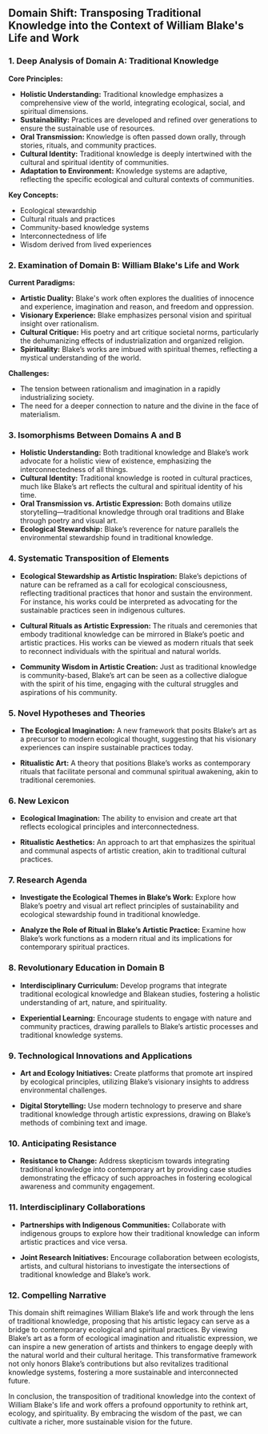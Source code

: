 ## Domain Shift: Transposing Traditional Knowledge into the Context of William Blake's Life and Work

### 1. Deep Analysis of Domain A: Traditional Knowledge

**Core Principles:**
- **Holistic Understanding:** Traditional knowledge emphasizes a comprehensive view of the world, integrating ecological, social, and spiritual dimensions.
- **Sustainability:** Practices are developed and refined over generations to ensure the sustainable use of resources.
- **Oral Transmission:** Knowledge is often passed down orally, through stories, rituals, and community practices.
- **Cultural Identity:** Traditional knowledge is deeply intertwined with the cultural and spiritual identity of communities.
- **Adaptation to Environment:** Knowledge systems are adaptive, reflecting the specific ecological and cultural contexts of communities.

**Key Concepts:**
- Ecological stewardship
- Cultural rituals and practices
- Community-based knowledge systems
- Interconnectedness of life
- Wisdom derived from lived experiences

### 2. Examination of Domain B: William Blake's Life and Work

**Current Paradigms:**
- **Artistic Duality:** Blake's work often explores the dualities of innocence and experience, imagination and reason, and freedom and oppression.
- **Visionary Experience:** Blake emphasizes personal vision and spiritual insight over rationalism.
- **Cultural Critique:** His poetry and art critique societal norms, particularly the dehumanizing effects of industrialization and organized religion.
- **Spirituality:** Blake’s works are imbued with spiritual themes, reflecting a mystical understanding of the world.

**Challenges:**
- The tension between rationalism and imagination in a rapidly industrializing society.
- The need for a deeper connection to nature and the divine in the face of materialism.

### 3. Isomorphisms Between Domains A and B

- **Holistic Understanding:** Both traditional knowledge and Blake’s work advocate for a holistic view of existence, emphasizing the interconnectedness of all things.
- **Cultural Identity:** Traditional knowledge is rooted in cultural practices, much like Blake’s art reflects the cultural and spiritual identity of his time.
- **Oral Transmission vs. Artistic Expression:** Both domains utilize storytelling—traditional knowledge through oral traditions and Blake through poetry and visual art.
- **Ecological Stewardship:** Blake’s reverence for nature parallels the environmental stewardship found in traditional knowledge.

### 4. Systematic Transposition of Elements

- **Ecological Stewardship as Artistic Inspiration:** Blake’s depictions of nature can be reframed as a call for ecological consciousness, reflecting traditional practices that honor and sustain the environment. For instance, his works could be interpreted as advocating for the sustainable practices seen in indigenous cultures.
  
- **Cultural Rituals as Artistic Expression:** The rituals and ceremonies that embody traditional knowledge can be mirrored in Blake’s poetic and artistic practices. His works can be viewed as modern rituals that seek to reconnect individuals with the spiritual and natural worlds.

- **Community Wisdom in Artistic Creation:** Just as traditional knowledge is community-based, Blake’s art can be seen as a collective dialogue with the spirit of his time, engaging with the cultural struggles and aspirations of his community.

### 5. Novel Hypotheses and Theories

- **The Ecological Imagination:** A new framework that posits Blake’s art as a precursor to modern ecological thought, suggesting that his visionary experiences can inspire sustainable practices today.
  
- **Ritualistic Art:** A theory that positions Blake’s works as contemporary rituals that facilitate personal and communal spiritual awakening, akin to traditional ceremonies.

### 6. New Lexicon

- **Ecological Imagination:** The ability to envision and create art that reflects ecological principles and interconnectedness.
  
- **Ritualistic Aesthetics:** An approach to art that emphasizes the spiritual and communal aspects of artistic creation, akin to traditional cultural practices.

### 7. Research Agenda

- **Investigate the Ecological Themes in Blake’s Work:** Explore how Blake’s poetry and visual art reflect principles of sustainability and ecological stewardship found in traditional knowledge.

- **Analyze the Role of Ritual in Blake’s Artistic Practice:** Examine how Blake’s work functions as a modern ritual and its implications for contemporary spiritual practices.

### 8. Revolutionary Education in Domain B

- **Interdisciplinary Curriculum:** Develop programs that integrate traditional ecological knowledge and Blakean studies, fostering a holistic understanding of art, nature, and spirituality.
  
- **Experiential Learning:** Encourage students to engage with nature and community practices, drawing parallels to Blake’s artistic processes and traditional knowledge systems.

### 9. Technological Innovations and Applications

- **Art and Ecology Initiatives:** Create platforms that promote art inspired by ecological principles, utilizing Blake’s visionary insights to address environmental challenges.

- **Digital Storytelling:** Use modern technology to preserve and share traditional knowledge through artistic expressions, drawing on Blake’s methods of combining text and image.

### 10. Anticipating Resistance

- **Resistance to Change:** Address skepticism towards integrating traditional knowledge into contemporary art by providing case studies demonstrating the efficacy of such approaches in fostering ecological awareness and community engagement.

### 11. Interdisciplinary Collaborations

- **Partnerships with Indigenous Communities:** Collaborate with indigenous groups to explore how their traditional knowledge can inform artistic practices and vice versa.

- **Joint Research Initiatives:** Encourage collaboration between ecologists, artists, and cultural historians to investigate the intersections of traditional knowledge and Blake’s work.

### 12. Compelling Narrative

This domain shift reimagines William Blake’s life and work through the lens of traditional knowledge, proposing that his artistic legacy can serve as a bridge to contemporary ecological and spiritual practices. By viewing Blake’s art as a form of ecological imagination and ritualistic expression, we can inspire a new generation of artists and thinkers to engage deeply with the natural world and their cultural heritage. This transformative framework not only honors Blake’s contributions but also revitalizes traditional knowledge systems, fostering a more sustainable and interconnected future.

In conclusion, the transposition of traditional knowledge into the context of William Blake's life and work offers a profound opportunity to rethink art, ecology, and spirituality. By embracing the wisdom of the past, we can cultivate a richer, more sustainable vision for the future.